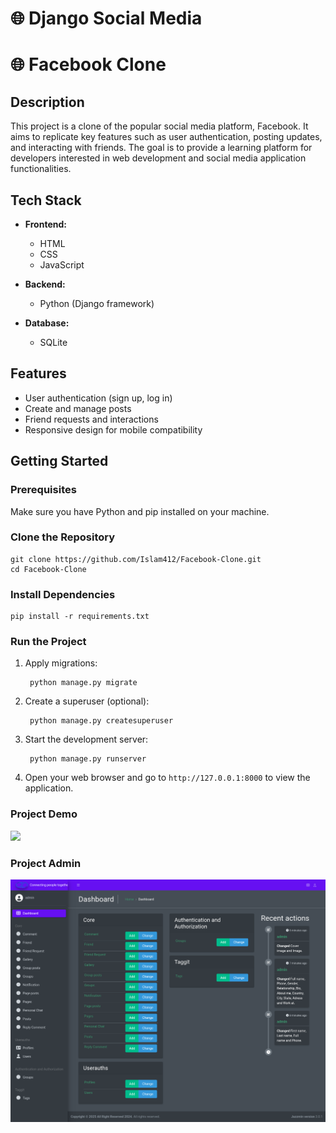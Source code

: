 # 🌐 Django Social Media


# 🌐 Facebook Clone

## Description

This project is a clone of the popular social media platform, Facebook. It aims to replicate key features such as user authentication, posting updates, and interacting with friends. The goal is to provide a learning platform for developers interested in web development and social media application functionalities.

## Tech Stack

- **Frontend:**
  - HTML
  - CSS
  - JavaScript

- **Backend:**
  - Python (Django framework)

- **Database:**
  - SQLite

## Features

- User authentication (sign up, log in)
- Create and manage posts
- Friend requests and interactions
- Responsive design for mobile compatibility

## Getting Started

### Prerequisites

Make sure you have Python and pip installed on your machine.

### Clone the Repository

    git clone https://github.com/Islam412/Facebook-Clone.git
    cd Facebook-Clone


### Install Dependencies

    pip install -r requirements.txt


### Run the Project

1. Apply migrations:

        python manage.py migrate


1. Create a superuser (optional):

        python manage.py createsuperuser

3. Start the development server:

        python manage.py runserver


4. Open your web browser and go to `http://127.0.0.1:8000` to view the application.


### Project Demo
![](face.png)

### Project Admin
![](admin.png)